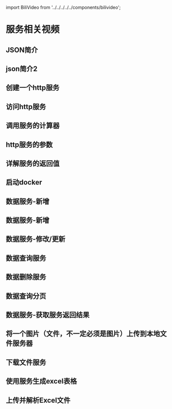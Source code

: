 import BiliVideo from '../../../../../components/bilivideo';

# 服务相关视频

## JSON简介

<BiliVideo id='BV1rU4y1h7Bw' />

## json简介2

<BiliVideo id='BV1oX4y1g7YT' />

## 创建一个http服务

<BiliVideo id='BV12y4y1b7ah' />

## 访问http服务

<BiliVideo id='BV1ay4y1b7YS' />

## 调用服务的计算器

<BiliVideo id='BV1rv41187ZA' />

## http服务的参数

<BiliVideo id='BV19p4y1t7xV' />

## 详解服务的返回值

<BiliVideo id='BV1fp4y1t7rt' />

## 启动docker

<BiliVideo id='BV16p4y1t7qj' />

## 数据服务-新增

<BiliVideo id='BV1B64y1v7PR' />

## 数据服务-新增

<BiliVideo id='av760032682' />

## 数据服务-修改/更新

<BiliVideo id='BV1QK4y1o7iJ' />

## 数据查询服务

<BiliVideo id='BV1jK411c7WR' />

## 数据删除服务

<BiliVideo id='BV1Wf4y1s7kL' />

## 数据查询分页

<BiliVideo id='BV15K411c7WD' />

## 数据服务-获取服务返回结果

<BiliVideo id='BV1wX4y137ok' />

## 将一个图片（文件，不一定必须是图片）上传到本地文件服务器

<BiliVideo id='BV1mB4y1P7MD' />

## 下载文件服务

<BiliVideo id='BV1Uy4y1t7SJ' />

## 使用服务生成excel表格

<BiliVideo id='BV1s64y1m7eR' />

## 上传并解析Excel文件

<BiliVideo id='BV1sA411L7Pr' />
